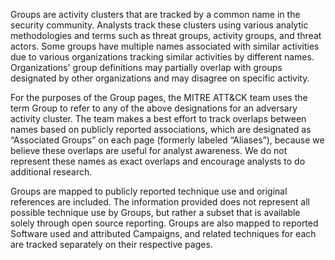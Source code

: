 Groups are activity clusters that are tracked by a common name in the security community. Analysts track these clusters using various analytic methodologies and terms such as threat groups, activity groups, and threat actors. Some groups have multiple names associated with similar activities due to various organizations tracking similar activities by different names. Organizations' group definitions may partially overlap with groups designated by other organizations and may disagree on specific activity.

For the purposes of the Group pages, the MITRE ATT&CK team uses the term Group to refer to any of the above designations for an adversary activity cluster. The team makes a best effort to track overlaps between names based on publicly reported associations, which are designated as “Associated Groups” on each page (formerly labeled “Aliases”), because we believe these overlaps are useful for analyst awareness. We do not represent these names as exact overlaps and encourage analysts to do additional research.

Groups are mapped to publicly reported technique use and original references are included. The information provided does not represent all possible technique use by Groups, but rather a subset that is available solely through open source reporting. Groups are also mapped to reported Software used and attributed Campaigns, and related techniques for each are tracked separately on their respective pages.
